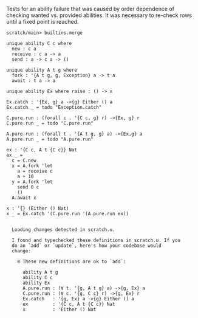 Tests for an ability failure that was caused by order dependence of
checking wanted vs. provided abilities. It was necessary to re-check
rows until a fixed point is reached.

``` ucm :hide
scratch/main> builtins.merge
```

``` unison
unique ability C c where
  new : c a
  receive : c a -> a
  send : a -> c a -> ()

unique ability A t g where
  fork : '{A t g, g, Exception} a -> t a
  await : t a -> a

unique ability Ex where raise : () -> x

Ex.catch : '{Ex, g} a ->{g} Either () a
Ex.catch _ = todo "Exception.catch"

C.pure.run : (forall c . '{C c, g} r) ->{Ex, g} r
C.pure.run _ = todo "C.pure.run"

A.pure.run : (forall t . '{A t g, g} a) ->{Ex,g} a
A.pure.run _ = todo "A.pure.run"

ex : '{C c, A t {C c}} Nat
ex _ =
  c = C.new
  x = A.fork 'let
    a = receive c
    a + 10
  y = A.fork 'let
    send 0 c
    ()
  A.await x

x : '{} (Either () Nat)
x _ = Ex.catch '(C.pure.run '(A.pure.run ex))
```

``` ucm :added-by-ucm

  Loading changes detected in scratch.u.

  I found and typechecked these definitions in scratch.u. If you
  do an `add` or `update`, here's how your codebase would
  change:

    ⍟ These new definitions are ok to `add`:
    
      ability A t g
      ability C c
      ability Ex
      A.pure.run : (∀ t. '{g, A t g} a) ->{g, Ex} a
      C.pure.run : (∀ c. '{g, C c} r) ->{g, Ex} r
      Ex.catch   : '{g, Ex} a ->{g} Either () a
      ex         : '{C c, A t {C c}} Nat
      x          : 'Either () Nat
```
